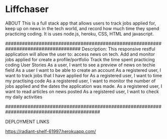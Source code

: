 # Liffchaser
ABOUT
This is a full stack app that allows users to track jobs applied for, keep up on news in the tech world, 
and record how much time they spend practicing coding.
It is uses node.js, heroku, CSS, HTML and javascript. 

###################################################################################
Description:
This responsive restful application will allow the user to:
 access news on tech.
Add and  monitor jobs applied for
 create a profile/portfolio 
Track the time spent practicing coding
User Stories
As a user, I want to see a preview of news on techie field
As a user I want to be able to create an account
As a registered user, I want to track jobs that I have applied for
As a registered user, I want to time my practising code
As a registered user, I want to monitor the number of jobs applied and the dates the application was made. 
As a registered user, I want to read articles on news posted
As a registered user, I want to check my daily activities

##########################################################################################

DEPLOYMENT LINKS

https://radiant-shelf-61997.herokuapp.com/
